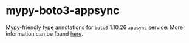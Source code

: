 # mypy-boto3-appsync

Mypy-friendly type annotations for `boto3` 1.10.26 `appsync` service.
More information can be found [here](https://github.com/vemel/mypy_boto3).